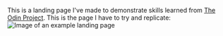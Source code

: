 This is a landing page I've made to demonstrate skills learned from [The Odin Project](https://www.theodinproject.com/).
This is the page I have to try and replicate:
![Image of an example landing page](https://cdn.statically.io/gh/TheOdinProject/curriculum/81a5d553f4073e593d23a6ab00d50eef8620796d/foundations/html_css/project/imgs/01.png)
